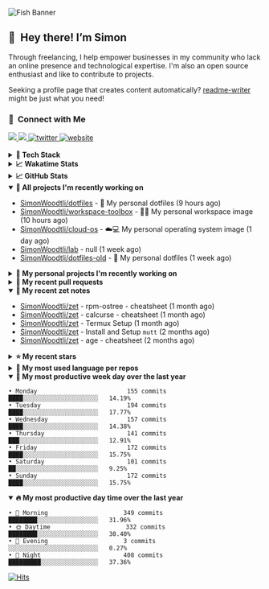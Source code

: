 ![Fish Banner](assets/fish.webp)

## 👋 &nbsp;Hey there! I’m Simon

Through freelancing, I help empower businesses in my community who lack
an online presence and technological expertise. I'm also an open source
enthusiast and like to contribute to projects.

Seeking a profile page that creates content automatically?
[readme-writer] might be just what you need!

### 🤝 &nbsp;Connect with Me

<div align="left">
<a href="https://linkedin.com/in/simonwoodtli" target="_blank">
<img src="https://img.shields.io/badge/linkedin-1E77B5?style=for-the-badge&logo=linkedin&logoColor=white alt=linkedin" />
</a>
<a href="https://github.com/simonwoodtli" target="_blank">
<img src="https://img.shields.io/badge/github-24292E?style=for-the-badge&logo=github&logoColor=white alt=github" />
</a>
<a href="https://twitter.com/simonwoodtlidev" target="_blank">
<img src="https://img.shields.io/badge/twitter-26a7de?style=for-the-badge&logo=twitter&logoColor=white" alt="twitter"/>
</a>
<a href="https://simonwoodtli.com" target="_blank">
<img src="https://img.shields.io/badge/website-E2925F?style=for-the-badge&logo=google-chrome&logoColor=white" alt="website"/>
</a>
</div>
<br/>


<details>
  <summary><b>🧰 Tech Stack</b></summary>
  <div align="center">

  ![JavaScript](https://img.shields.io/badge/-JavaScript-333333?style=flat&logo=javascript)&nbsp;
  ![HTML](https://img.shields.io/badge/-HTML-333333?style=flat&logo=HTML5)&nbsp;
  ![CSS](https://img.shields.io/badge/-CSS-333333?style=flat&logo=CSS3&logoColor=1572B6)&nbsp;
  ![Shell](https://img.shields.io/badge/-Bash-333333?style=flat&logo=shell)&nbsp;
  ![Python](https://img.shields.io/badge/-Python-333333?style=flat&logo=python)&nbsp;
  ![Go](https://img.shields.io/badge/-Go-333333?style=flat&logo=go)&nbsp;
  ![PostgreSQL](https://img.shields.io/badge/-PostgreSQL-333333?style=flat&logo=postgresql)&nbsp;
  ![MongoDB](https://img.shields.io/badge/-MongoDB-333333?style=flat&logo=mongodb)
  ![Node.js](https://img.shields.io/badge/-Node.js-333333?style=flat&logo=node.js)&nbsp;
  ![Bootstrap](https://img.shields.io/badge/-Bootstrap-333333?style=flat&logo=bootstrap&logoColor=563D7C)&nbsp;
  ![Git](https://img.shields.io/badge/-Git-333333?style=flat&logo=git)&nbsp;
  ![GitHub Actions](https://img.shields.io/badge/-GitHub%20Actions-333333?style=flat&logo=github)&nbsp;
  ![Docker](https://img.shields.io/badge/-Docker-333333?style=flat&logo=docker)&nbsp;
  ![Markdown](https://img.shields.io/badge/-Markdown-333333?style=flat&logo=markdown)&nbsp;
  ![Vim](https://img.shields.io/badge/-Vim-333333?style=flat&logo=vim)&nbsp;
  ![Linux](https://img.shields.io/badge/-Linux-333333?style=flat&logo=linux)&nbsp;
  </div>
</details>

<details>
  <summary><b>📈 Wakatime Stats</b></summary>
  <p align="center"><a href="https://wakatime.com/@SimonWoodtli">
  <img align="center" width="400" height="300" src="https://wakatime.com/share/@SimonWoodtli/7761bcef-e104-47d9-912a-dfd6bf08868b.svg" />
  </a>
  <a href="https://wakatime.com/@SimonWoodtli">
  <img align="center" width="400" height="300" src="https://wakatime.com/share/@SimonWoodtli/341953df-6a40-47b7-8220-ace4eabe0a17.svg" />
  </a></p>

  <h4><b>💬 I've been working with the following languages over the last 7 days</b></h4>

```
• Bash                           2 hrs 32 mins                  ██████████████░░░░░░░░░░░   55.31%
• YAML                           52 mins                        █████░░░░░░░░░░░░░░░░░░░░   19.22%
• sh                             46 mins                        ████░░░░░░░░░░░░░░░░░░░░░   16.84%
• Dockerfile                     14 mins                        █░░░░░░░░░░░░░░░░░░░░░░░░   5.23%
• JSON                           4 mins                         ░░░░░░░░░░░░░░░░░░░░░░░░░   1.76%
• Other                          3 mins                         ░░░░░░░░░░░░░░░░░░░░░░░░░   1.28%
• Markdown                       0 secs                         ░░░░░░░░░░░░░░░░░░░░░░░░░   0.22%
• Just                           0 secs                         ░░░░░░░░░░░░░░░░░░░░░░░░░   0.14%
```

  <h4>👷 I've been working on the following projects over the last 7 days</h4>

```
• dotfiles                       1 hr 56 mins                   ███████████░░░░░░░░░░░░░░   42.23%
• workspace-toolbox              1 hr 15 mins                   ███████░░░░░░░░░░░░░░░░░░   27.32%
• cloud-os                       1 hr 1 min                     ██████░░░░░░░░░░░░░░░░░░░   22.17%
• Unknown Project                20 mins                        ██░░░░░░░░░░░░░░░░░░░░░░░   7.43%
• lab                            1 min                          ░░░░░░░░░░░░░░░░░░░░░░░░░   0.53%
• Private                        0 secs                         ░░░░░░░░░░░░░░░░░░░░░░░░░   0.2%
• dotfiles-old                   0 secs                         ░░░░░░░░░░░░░░░░░░░░░░░░░   0.12%
```

  <h4><b>🛠️ I've been working with the following editors over the last 7 days</b></h4>

```
• Vim                            4 hrs 34 mins                  █████████████████████████   100%
```

  <h4><b>💻 I've been working with the following operating systems over the last 7 days</b></h4>

```
• Linux                          4 hrs 34 mins                  █████████████████████████   100%
```

</details>

<details>
  <summary><b>📈 GitHub Stats</b></summary>
  <div align="center"><a href="https://github.com/anuraghazra/github-readme-stats"><img
  src="https://github-readme-stats.vercel.app/api?username=simonwoodtli&show_icons=true&locale=en&theme=gruvbox"
  align="center" width="40%" height="20%"/></a>
  <a href="https://github-readme-streak-stats.herokuapp.com/"><img src="https://github-readme-streak-stats.herokuapp.com/?user=simonwoodtli&theme=gruvbox"
  align="center" width="40%" height="20%"/></a>
  </div>
</details>

<details open="">
  <summary><b>👷 All projects I'm recently working on</b></summary>

* [SimonWoodtli/dotfiles](https://github.com/SimonWoodtli/dotfiles) - 🏡 My personal dotfiles (9 hours ago)
* [SimonWoodtli/workspace-toolbox](https://github.com/SimonWoodtli/workspace-toolbox) - 🤖🐳 My personal workspace image (10 hours ago)
* [SimonWoodtli/cloud-os](https://github.com/SimonWoodtli/cloud-os) - ☁️💻 My personal operating system image (1 day ago)
* [SimonWoodtli/lab](https://github.com/SimonWoodtli/lab) - null (1 week ago)
* [SimonWoodtli/dotfiles-old](https://github.com/SimonWoodtli/dotfiles-old) - 🏡 My personal dotfiles (1 week ago)

</details>
<details>
  <summary><b>🌱 My personal projects I'm recently working on</b></summary>

* [SimonWoodtli/dotfiles](https://github.com/SimonWoodtli/dotfiles) - 🏡 My personal dotfiles (9 hours ago)
* [SimonWoodtli/workspace-toolbox](https://github.com/SimonWoodtli/workspace-toolbox) - 🤖🐳 My personal workspace image (10 hours ago)
* [SimonWoodtli/cloud-os](https://github.com/SimonWoodtli/cloud-os) - ☁️💻 My personal operating system image (1 day ago)
* [SimonWoodtli/lab](https://github.com/SimonWoodtli/lab) - null (1 week ago)
* [SimonWoodtli/dotfiles-old](https://github.com/SimonWoodtli/dotfiles-old) - 🏡 My personal dotfiles (1 week ago)

</details>
<details>
  <summary><b>🔨 My recent pull requests</b></summary>

* [feat: add wireguard-generate-keys script](https://github.com/SimonWoodtli/dotfiles-old/pull/14) on [SimonWoodtli/dotfiles-old](https://github.com/SimonWoodtli/dotfiles-old) (8 months ago)
* [feat: add video-to-gif script](https://github.com/SimonWoodtli/dotfiles-old/pull/13) on [SimonWoodtli/dotfiles-old](https://github.com/SimonWoodtli/dotfiles-old) (8 months ago)
* [feat: add spoof-mac-linux script](https://github.com/SimonWoodtli/dotfiles-old/pull/12) on [SimonWoodtli/dotfiles-old](https://github.com/SimonWoodtli/dotfiles-old) (8 months ago)
* [feat: add sp-tmux script](https://github.com/SimonWoodtli/dotfiles-old/pull/11) on [SimonWoodtli/dotfiles-old](https://github.com/SimonWoodtli/dotfiles-old) (8 months ago)
* [feat: add sp script](https://github.com/SimonWoodtli/dotfiles-old/pull/10) on [SimonWoodtli/dotfiles-old](https://github.com/SimonWoodtli/dotfiles-old) (8 months ago)

</details>
<details open="">
  <summary><b>📝 My recent zet notes</b></summary>

* [SimonWoodtli/zet](https://github.com/SimonWoodtli/zet/tree/3d9625f8bc632c595fa8b28b6f6f09026dd9eec2/20230418171555) - rpm-ostree - cheatsheet (1 month ago)
* [SimonWoodtli/zet](https://github.com/SimonWoodtli/zet/tree/ac39e3c3413746ceaca835b27435b1307b8ece5a/20230405141750) - calcurse - cheatsheet (1 month ago)
* [SimonWoodtli/zet](https://github.com/SimonWoodtli/zet/tree/048ec158f111c6e045c75a30f62ef4ab1aee72f4/20230402010650) - Termux Setup (1 month ago)
* [SimonWoodtli/zet](https://github.com/SimonWoodtli/zet/tree/922c07ce713a428d56ac4af1b8c8572533e26066/20230317140539) - Install and Setup `mutt` (2 months ago)
* [SimonWoodtli/zet](https://github.com/SimonWoodtli/zet/tree/322a3fb47e64015a1a697c6d21b3cdecf50d3f05/20230315195114) - age - cheatsheet (2 months ago)

</details>
<details>
  <summary><b>⭐ My recent stars</b></summary>

* [rustdesk/rustdesk](https://github.com/rustdesk/rustdesk) - Virtual / remote desktop infrastructure for everyone! Open source TeamViewer / Citrix alternative. (2 weeks ago)
* [essembeh/gnome-extensions-cli](https://github.com/essembeh/gnome-extensions-cli) - Command line tool to manage your Gnome Shell extensions (2 weeks ago)
* [tmux/tmux](https://github.com/tmux/tmux) - tmux source code (3 weeks ago)
* [lm-sys/FastChat](https://github.com/lm-sys/FastChat) - An open platform for training, serving, and evaluating large languages. Release repo for Vicuna and FastChat-T5. (1 month ago)
* [mozilla/sops](https://github.com/mozilla/sops) - Simple and flexible tool for managing secrets (2 months ago)

</details>
<details>
  <summary><b>💬 My most used language per repos</b></summary>

```
• Shell                          11 repos                       ████████████████░░░░░░░░░   64.71%
• JavaScript                     1 repo                         █░░░░░░░░░░░░░░░░░░░░░░░░   5.88%
• CSS                            3 repos                        ████░░░░░░░░░░░░░░░░░░░░░   17.65%
• Nix                            1 repo                         █░░░░░░░░░░░░░░░░░░░░░░░░   5.88%
• HTML                           1 repo                         █░░░░░░░░░░░░░░░░░░░░░░░░   5.88%
```

</details>
<details open="">
  <summary><b>📆 My most productive week day over the last year</b></summary>

```
• Monday                         155 commits                    ████░░░░░░░░░░░░░░░░░░░░░   14.19%
• Tuesday                        194 commits                    ████░░░░░░░░░░░░░░░░░░░░░   17.77%
• Wednesday                      157 commits                    ████░░░░░░░░░░░░░░░░░░░░░   14.38%
• Thursday                       141 commits                    ███░░░░░░░░░░░░░░░░░░░░░░   12.91%
• Friday                         172 commits                    ████░░░░░░░░░░░░░░░░░░░░░   15.75%
• Saturday                       101 commits                    ██░░░░░░░░░░░░░░░░░░░░░░░   9.25%
• Sunday                         172 commits                    ████░░░░░░░░░░░░░░░░░░░░░   15.75%
```

</details>
<details open="">
  <summary><b>🔥 My most productive day time over the last year</b></summary>

```
• 🌅 Morning                     349 commits                    ████████░░░░░░░░░░░░░░░░░   31.96%
• 🌞 Daytime                     332 commits                    ████████░░░░░░░░░░░░░░░░░   30.40%
• 🌇 Evening                     3 commits                      ░░░░░░░░░░░░░░░░░░░░░░░░░   0.27%
• 🌃 Night                       408 commits                    █████████░░░░░░░░░░░░░░░░   37.36%
```

</details>

[![Hits](https://hits.seeyoufarm.com/api/count/incr/badge.svg?url=https%3A%2F%2Fgithub.com%2Fsimonwoodtli&count_bg=%23689D6A&title_bg=%23282828&icon=&icon_color=%23E7E7E7&title=views+%28today+%2F+total%29&edge_flat=false)](https://hits.seeyoufarm.com)

[readme-writer]: <https://github.com/SimonWoodtli/readme-writer>
